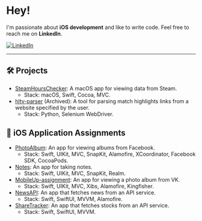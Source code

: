 # Hey!

I'm  passionate about **iOS development** and like to write code. Feel free to reach me on **LinkedIn**.

<a href="https://www.linkedin.com/in/erkhaan-struchkov-825501215" target="_blank"><img alt="LinkedIn" src="https://img.shields.io/badge/linkedin-%230077B5.svg?&style=for-the-badge&logo=linkedin&logoColor=white" /></a>

___

## 🛠️ Projects
- [SteamHoursChecker](https://github.com/erkhaan/SteamHoursChecker): A macOS app for viewing data from Steam.
  - Stack: macOS, Swift, Cocoa, MVC.
- [hltv-parser](https://github.com/erkhaan/hltv-parser) (Archived): A tool for parsing match highlights links from a website specified by the user.
  - Stack: Python, Selenium WebDriver.

## 🔖 iOS Application Assignments
- [PhotoAlbum](https://github.com/erkhaan/PhotoAlbum): An app for viewing albums from Facebook.
  - Stack: Swift, UIKit, MVC, SnapKit, Alamofire, XCoordinator, Facebook SDK, CocoaPods.
- [Notes](https://github.com/erkhaan/Notes): An app for taking notes.
  - Stack: Swift, UIKit, MVC, SnapKit, Realm.
- [MobileUp-assignment](https://github.com/erkhaan/MobileUp-assignment): An app for viewing a photo album from VK.
  - Stack: Swift, UIKit, MVC, Xibs, Alamofire, Kingfisher.
- [NewsAPI](https://github.com/erkhaan/NewsAPI-assignment): An app that fetches news from an API service.
  - Stack: Swift, SwiftUI, MVVM, Alamofire.
- [ShareTracker](https://github.com/erkhaan/ShareTracker): An app that fetches stocks from an API service.
  - Stack: Swift, SwiftUI, MVVM.


